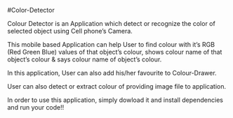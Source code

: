 #Color-Detector


Colour Detector is an Application which detect or recognize the color of selected object using Cell phone’s Camera. 

This mobile based Application can help User to find colour with it’s RGB (Red Green Blue) values of that object’s colour, shows colour name of that object’s colour & says colour name of object’s colour.

In this application, User can also add his/her favourite to Colour-Drawer.

User can also detect or extract colour of providing image file to application. 

In order to use this application, simply dowload it and install dependencies and run your code!!
